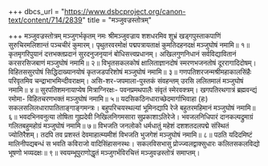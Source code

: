 +++
dbcs_url = "https://www.dsbcproject.org/canon-text/content/714/2839"
title = "मञ्जुवज्रस्तोत्रम्"

+++
मञ्जुवज्रस्तोत्रम्
मञ्जुगर्भकृतम्
नमः श्रीमञ्जुवज्राय
शशधरमिव शुभ्रं खड्गपुस्ताकपाणिं 
सुरुचिरमलिशान्तं पञ्चचीरं कुमारम्। 
पृथुतरवरमोक्षं पद्मपत्रायताक्षं 
कुमतिदहनदक्षं मञ्जुघोषं नमामि॥ १॥ 
कृतमृगरिपुयानं दत्तभक्तप्रदानं 
सुरदनुजनृयानं बोधिसत्त्वप्रधानम्। 
अखिलगुणनिधानं सर्वविद्यावितानं 
करसरसिजबाणं मञ्जुघोषं नमामि॥ २॥ 
विभृतसकलकोषं क्षालिताज्ञानदोषं 
स्मरणभजनतोषं दूररागादिदोषम्। 
विहितससुरपोषं सिद्धिदाख्यानयोषं 
कृतजडपरिशोषं मञ्जुघोषं नमामि॥ ३॥ 
गणपतिशरजन्मश्रीमहाकालसिंहैः 
परिवृतमिव चन्द्राभाभमिन्दीवराक्षम्। 
असि-शर-जपमाला-पुस्तकं संवहन्तम् 
उरसि ललितमालं मञ्जुघोषं नमामि॥ ४॥ 
सुरपतिशमनायाप्येष मित्राग्निरक्षः-
पवनप्रमथपालैः संवृतं स्मेरवक्त्रम्। 
खगपतिरथगात्रं ब्रह्मवन्द्यं रमोमा-
विहितचरणभक्तं मञ्जुघोषं  नमामि॥ ५॥ 
यदसिकठिनधाराच्छेदमार्गाभिवाहा (हः) 
सकलसलिलधारापातिताङ्गाङ्गमन्त्रः। 
बहुपरिचयस्थल्यां  भूमिनद्यापि रेजे 
बहुतरमहिमानं मञ्जुघोषं नमामि॥ ६॥ 
भवदभिनवनुत्या तोषिता  गुह्यदेवी 
निखिलनिगमसारा सुप्रकाशाऽतिरेजे। 
भवजलनिधिपारं दानकल्पद्रुमाग्रं 
गलितबहुमहोग्रं मञ्जुघोषं नमामि॥ ७॥ 
विभजति जनलोको धर्मधातुं महेशं 
दशशतदलपद्मे संस्थितं ज्योतिरैशम्।
तदपि तव प्रशस्तं देवमाहात्म्यमीशं 
विभजति भुजगेशं मञ्जुघोषं नमामि॥ ८॥ 
पठति यदिदमिष्टं मालिनीपद्यबन्धं 
स भवति कविराजो वादिसिंहासनस्थः। 
सकलविसभासु प्रोज्ज्वलद्वाक्सुधारः 
कलितसकलविद्यो भूषणो भव्यदक्षः॥ ९॥
स्वयम्भूपुराणोद्धृतं मञ्जुगर्भविरचित्तं
मञ्जुवज्रस्तोत्रं समाप्तम्।
